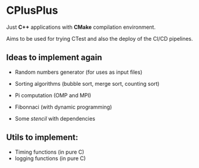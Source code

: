 
# CPlusPlus

Just **C++** applications with **CMake** compilation environment.

Aims to be used for trying CTest and also the deploy of the CI/CD pipelines.

## Ideas to implement again

* Random numbers generator (for uses as input files)

* Sorting algorithms (bubble sort, merge sort, counting sort)

* Pi computation (OMP and MPI)

* Fibonnaci (with dynamic programming)

* Some *stencil* with dependencies
  

## Utils to implement: 

* Timing functions (in pure C)
* logging functions (in pure C)

